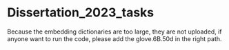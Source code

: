# Dissertation_2023_tasks
Because the embedding dictionaries are too large, they are not uploaded, if anyone want to run the code, please add the glove.6B.50d in the right path.
